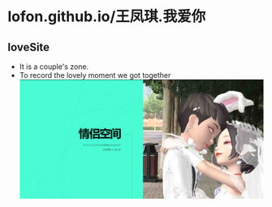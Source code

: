 # lofon.github.io/王凤琪.我爱你
## loveSite
- It is a couple's zone.
- To record the lovely moment we got together
![mainSite](mainSite.jpg "detail")
